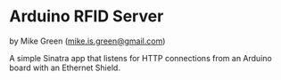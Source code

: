 # Arduino RFID Server

by Mike Green ([mike.is.green@gmail.com](mailto:mike.is.green@gmail.com))

A simple Sinatra app that listens for HTTP connections from an Arduino board with an Ethernet Shield.